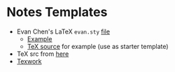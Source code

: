# Notes Templates 

- Evan Chen's LaTeX `evan.sty` [file](https://github.com/vEnhance/dotfiles/blob/main/texmf/tex/latex/evan/evan.sty)  
  - [Example](https://web.evanchen.cc/handouts/Summation/Summation.pdf) 
  - [TeX source](files/evan-chen-notes.zip) for example (use as starter template)  
- TeX src from [here](https://github.com/dcetin/eth-cs-notes) 
- [Texwork](https://github.com/qwinters/texwork-template/tree/main/templates)

